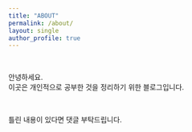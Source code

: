 ```yaml
---
title: "ABOUT"
permalink: /about/
layout: single
author_profile: true
---
```

<br>

안녕하세요. <br>
이곳은 개인적으로 공부한 것을 정리하기 위한 블로그입니다.  

<br>

틀린 내용이 있다면 댓글 부탁드립니다.
